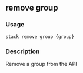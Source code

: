 ## remove group

### Usage

`stack remove group {group}`

### Description

Remove a group from the API


